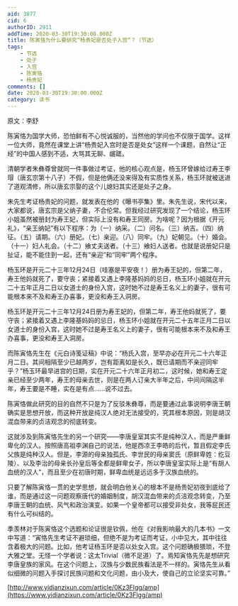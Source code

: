 ```yaml
---
aid: 3877
cid: 6
authorID: 2911
addTime: 2020-03-30T19:30:00.000Z
title: 陈寅恪为什么要研究“杨贵妃是否处子入宫“？（节选）
tags:
    - 节选
    - 处子
    - 入宫
    - 陈寅恪
    - 杨贵妃
comments: []
date: 2020-03-30T19:30:00.000Z
category: 读书
---
```


原文：李舒

陈寅恪为国学大师，恐怕鲜有不心悦诚服的，当然他的学问也不仅限于国学。这样一位大师，竟然在课堂上讲“杨贵妃入宫时是否是处女”这样一个课题，自然让“正经”的中国人感到不适，大骂其无聊、龌蹉。

清朝学者朱彝尊曾就同一件事做过考证，他的核心观点是，杨玉环曾嫁给过寿王李瑁（唐玄宗第十八子）不假，但是他俩还没来得及有实质性关系，杨玉环就被送进了道观清修，所以唐玄宗娶的这个儿媳妇其实还是处子之身。

朱先生考证杨贵妃的问题，就发表在他的《曝书亭集》里。朱先生说，宋代以来，大家都说，唐玄宗是父纳子妻，不合伦常。但我经过研究发现了一个结论，杨玉环小姐虽然被册封为寿王妃，但实际上没有和寿王同房。为啥呢？因为根据《开元礼》，“亲王纳妃”有以下程序：为（一）纳采。（二）问名。（三）纳吉。（四）纳征。（五）请期。（六）册妃。（七）亲迎。（八）同牢。（九）妃朝见。（十）婚会。（十一）妇人礼会。（十二）飨丈夫送者。（十三）飨妇人送者。也就是说册妃只是扯证，能不能住到一起，还有“亲迎”和“同牢”两个程序。

杨玉环是开元二十三年12月24日（哇塞是平安夜！）册为寿王妃的，但第二年，寿王他妈就死了，要守丧；紧接着又遇上李隆基妈妈的忌日，杨玉环小姐就在开元二十五年正月二日以女道士的身份入宫，这时她不过是寿王名义上的妻子，很有可能根本来不及和寿王办喜事，更没和寿王入洞房。

杨玉环是开元二十三年12月24日册为寿王妃的，但第二年，寿王他妈就死了，要守丧；紧接着又遇上李隆基妈妈的忌日，杨玉环小姐就在开元二十五年正月二日以女道士的身份入宫，这时她不过是寿王名义上的妻子，很有可能根本来不及和寿王办喜事，更没和寿王入洞房。

而陈寅恪先生在《元白诗笺证稿》中说：“杨氏入宫，至早亦必在开元二十六年正月二日。其间相隔至少已越两岁，岂有距离如是长久，既已请期而不亲迎同牢乎？”杨玉环最早进宫的日期，实在开元二十六年正月初二，这时候，她和寿王定亲已经至少两年，寿王的母亲去世，则是在两人订亲大半年之后，中间间隔这半年，寿王要是不睡，实在是有点……说不过去。

陈寅恪做此研究的目的自然不只是为了反驳朱彝尊，而是要通过此事说明李唐王朝确实是思想开放，而这种开放是纯汉人绝对无法接受的，究其根本原因，则是胡汉混血带来的贞洁观念的彻底转变。

这就涉及到陈寅恪先生的另一个研究——李唐皇室其实不是纯种汉人，而是严重鲜卑化的汉人。按照唐高祖李渊自己的说法，他是西凉王李皓的后代，暂且假定李氏父族是纯种汉人。但是，李源的母亲独孤氏、李世民的母亲窦氏（原鲜卑姓：纥豆陵）、以及李治的母亲长孙皇后等全都是鲜卑女子，所以李唐皇室实际上是“有胡人血统的汉人”，而且至少在初唐时期，鲜卑血统是远远多于汉族血统的。

只要了解陈寅恪一贯的史学思想，就会明白他关心的根本不是杨贵妃初夜到底给了谁，而是通过这一问题观察唐代的婚姻制度，胡汉混血带来的贞洁观念转变，乃至李唐王朝的血统、风气和政治演变。如果一个皇帝都可以接受非处女，我等屁民还有什么可纠结的。

季羡林对于陈寅恪这个选题和论证很是钦佩，他在《对我影响最大的几本书》一文中写道：“寅恪先生考证不避琐细，但绝不是为考证而考证，小中见大，其中往往含着极大的问题。比如，他考证杨玉环是否以处女入宫。这个问题确极猥琐，不登大雅之堂。无怪一个学者说：这太Trivial（微不足道）了。焉知寅恪先先是想研究李唐皇族的家风。在这个问题上，汉族与少数民族看法是不一样的。寅恪先生从看似细微的问题入手探讨民族问题和文化问题，由小及大，使自己的立论坚实可靠。”

[http://www.yidianzixun.com/article/0Kz3Flgg/amp](https://www.yidianzixun.com/article/0Kz3Flgg/amp)
